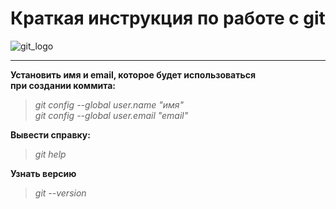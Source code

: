 #  Краткая инструкция по работе с git  
![git_logo](git_logo.png)  
***

**Установить имя и email, которое будет использоваться  
при создании коммита:**

>*git config --global user.name "имя"*  
*git config --global user.email "email"*


**Вывести справку:**

>*git help*

**Узнать версию**
>*git --version*



















